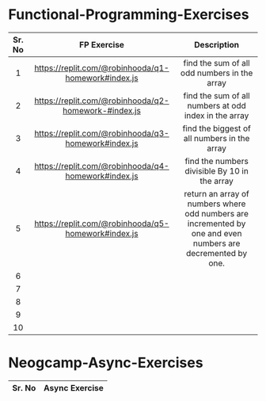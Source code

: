 # Functional-Programming-Exercises

|Sr. No|FP Exercise| Description |
|:-----:|:--------:| :--------:|
|1| https://replit.com/@robinhooda/q1-homework#index.js | find the sum of all odd numbers in the array |
|2| https://replit.com/@robinhooda/q2-homework-#index.js | find the sum of all numbers at odd index in the array |
|3| https://replit.com/@robinhooda/q3-homework#index.js | find the biggest of all numbers in the array |
|4| https://replit.com/@robinhooda/q4-homework#index.js | find the numbers divisible By 10 in the array |
|5| https://replit.com/@robinhooda/q5-homework#index.js | return an array of numbers where odd numbers are incremented by one and even numbers are decremented by one.|
|6|
|7|
|8|
|9|
|10|

# Neogcamp-Async-Exercises

|Sr. No|Async Exercise|
|:-----:|:--------:|
